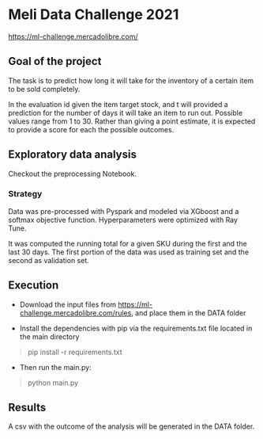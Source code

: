 # Meli Data Challenge 2021

https://ml-challenge.mercadolibre.com/

## Goal of the project

The task is to predict how long it will take for the inventory of a certain item to be sold completely. 

In the evaluation id given the item target stock, and t will provided a prediction for the number of days it will take an item to run out. Possible values range from 1 to 30. Rather than giving a point estimate, it is expected to provide a score for each the possible outcomes.


## Exploratory data analysis

Checkout the preprocessing Notebook. 


### Strategy 

Data was pre-processed with Pyspark and modeled via XGboost and a softmax objective function. Hyperparameters were optimized with Ray Tune. 

It was computed the running total for a given SKU during the first and the last 30 days. 
The first portion of the data was used as training set and the second as validation set.


## Execution

- Download the input files from 
https://ml-challenge.mercadolibre.com/rules, and place them in the DATA folder

* Install the dependencies with pip via the requirements.txt file located in the main directory

>  pip install -r requirements.txt

* Then run the main.py:

> python main.py 

## Results
A csv with the outcome of the analysis will be generated in the DATA folder.